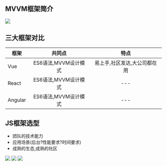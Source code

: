 ## MVVM框架简介 
![](img/MVC和MVVM的关系图解.png) 
 
## 三大框架对比  
框架 | 共同点 | 特点  
---|:---:|:---:  
Vue|ES6语法,MVVM设计模式|易上手,社区发达,大公司都在用  
React|ES6语法,MVVM设计模式|---  
Angular|ES6语法,MVVM设计模式|---  

## JS框架选型
+ 团队的技术能力
+ 应用场景(后台?性能要求?时间要求)
+ 成熟的生态,成熟的社区

![](img/JS框架对比.png)
![](img/JS框架点赞数量.png)
![](img/JS框架对比2.png)

